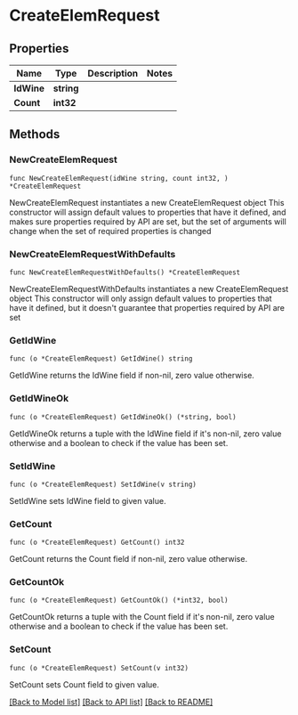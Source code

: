 # CreateElemRequest

## Properties

Name | Type | Description | Notes
------------ | ------------- | ------------- | -------------
**IdWine** | **string** |  | 
**Count** | **int32** |  | 

## Methods

### NewCreateElemRequest

`func NewCreateElemRequest(idWine string, count int32, ) *CreateElemRequest`

NewCreateElemRequest instantiates a new CreateElemRequest object
This constructor will assign default values to properties that have it defined,
and makes sure properties required by API are set, but the set of arguments
will change when the set of required properties is changed

### NewCreateElemRequestWithDefaults

`func NewCreateElemRequestWithDefaults() *CreateElemRequest`

NewCreateElemRequestWithDefaults instantiates a new CreateElemRequest object
This constructor will only assign default values to properties that have it defined,
but it doesn't guarantee that properties required by API are set

### GetIdWine

`func (o *CreateElemRequest) GetIdWine() string`

GetIdWine returns the IdWine field if non-nil, zero value otherwise.

### GetIdWineOk

`func (o *CreateElemRequest) GetIdWineOk() (*string, bool)`

GetIdWineOk returns a tuple with the IdWine field if it's non-nil, zero value otherwise
and a boolean to check if the value has been set.

### SetIdWine

`func (o *CreateElemRequest) SetIdWine(v string)`

SetIdWine sets IdWine field to given value.


### GetCount

`func (o *CreateElemRequest) GetCount() int32`

GetCount returns the Count field if non-nil, zero value otherwise.

### GetCountOk

`func (o *CreateElemRequest) GetCountOk() (*int32, bool)`

GetCountOk returns a tuple with the Count field if it's non-nil, zero value otherwise
and a boolean to check if the value has been set.

### SetCount

`func (o *CreateElemRequest) SetCount(v int32)`

SetCount sets Count field to given value.



[[Back to Model list]](../README.md#documentation-for-models) [[Back to API list]](../README.md#documentation-for-api-endpoints) [[Back to README]](../README.md)


